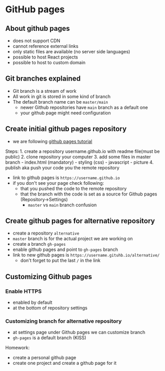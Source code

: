 # GitHub pages

## About github pages

- does not support CDN
- cannot reference external links
- only static files are available (no server side languages)
- possible to host React projects
- possible to host to custom domain


## Git branches explained

- Git branch is a stream of work 
- All work in git is stored in some kind of branch
- The default branch name can be `master/main`
  - newer Github repositories have `main` branch as a default one
  - your github page might need configuration


## Create initial github pages repository

- we are following [github pages tutorial](https://pages.github.com)

Steps:
    1. create a repository username.github.io with readme file(must be public)
    2. clone repository your computer 
    3. add some files in master branch
        - index.html (mandatory)
        - styling (css)
        - javascript
        - picture
    4. publish aka push your code you the remote repository
- link to github pages is `https://username.github.io`
- if you don't see your page check following:
  - that you pushed the code to the remote repository
  - that the branch with the code is set as a source for Github pages (Repository->Settings)
    - `master` vs `main` branch confusion


## Create github pages for alternative repository

- create a repository `alternative`
- `master` branch is for the actual project we are working on
- create a branch `gh-pages`
- enable github pages and point to `gh-pages` branch
- link to new github pages is `https://username.gituhb.io/alternative/`
  - don't forget to put the last `/` in the link


## Customizing Github pages

### Enable HTTPS
- enabled by default 
- at the bottom of repository settings

### Customizing branch for alternative repository
- at settings page under Github pages we can customize branch
- `gh-pages` is a default branch (KISS) 


Homework: 
- create a personal github page
- create one project and create a github page for it

